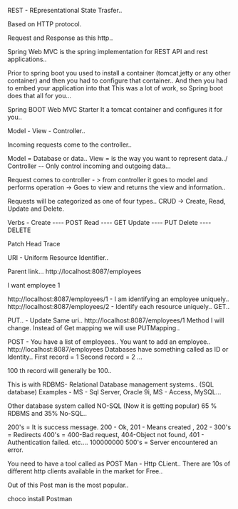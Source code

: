 REST - REpresentational State Trasfer..

Based on HTTP protocol.

Request and Response as this http..

Spring Web MVC is the spring implementation for REST API and rest applications..


Prior to spring boot you used to install a container (tomcat,jetty or any other container) and then you had to configure that container..
And then you had to embed your application into that
This was a lot of work, so Spring boot does that all for you...

Spring BOOT Web MVC Starter
It a tomcat container and configures it for you..


Model - View - Controller..

Incoming requests come to the controller..

Model = Database or data..
View = is the way you want to represent data../
Controller -- Only control incoming and outgoing data...


Request comes to controller - > from controller it goes to model and performs operation -> Goes to view and returns the  view and information..

Requests will be categorized as one of four types..
CRUD -> Create, Read, Update and Delete.

Verbs - 
Create  ---- POST
Read    ---- GET
Update  ---- PUT
Delete  ---- DELETE 

Patch
Head 
Trace

URI - Uniform Resource Identifier..

Parent link...
http://localhost:8087/employees

I want employee 1 

http://localhost:8087/employees/1 - I am identifying an employee uniquely..
http://localhost:8087/employees/2 - Identify each resource uniquely..
GET..

PUT.. - Update 
Same uri.. http://localhost:8087/employees/1 
Method I will change. Instead of Get mapping we will use PUTMapping..

POST - You have a list of employees.. You want to add an employee..  
http://localhost:8087/employees
Databases have something called as ID or Identity..
First record = 1
Second record = 2 ...


100 th record will generally be 100..

This is with RDBMS- Relational Database management systems.. (SQL database)
Examples - MS - Sql Server, Oracle 9i, MS - Access, MySQL...

Other database system called NO-SQL (Now it is getting popular) 65 % RDBMS and 35% No-SQL..

200's  = It is success message. 200  - Ok, 201 - Means created , 202 - 
300's  = Redirects 
400's =  400-Bad request, 404-Object not found, 401 - Authentication failed. etc....  100000000 
500's = Server encountered an error.

You need to have a tool called as POST Man - Http CLient..
There are 10s of different http clients available in the market for Free..

Out of this Post man is the most popular.. 

choco install Postman







